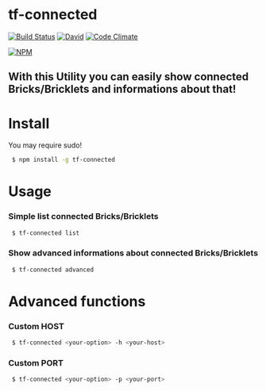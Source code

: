# tf-connected
[![Build Status](https://travis-ci.org/fscherwi/tf-connected.svg)](https://travis-ci.org/fscherwi/tf-connected) [![David](https://david-dm.org/fscherwi/tf-connected.svg)](https://david-dm.org/fscherwi/tf-connected) [![Code Climate](https://codeclimate.com/github/fscherwi/tf-connected/badges/gpa.svg)](https://codeclimate.com/github/fscherwi/tf-connected)

[![NPM](https://nodei.co/npm/tf-connected.svg)](https://npmjs.com/packages/tf-connected/)

## With this Utility you can  easily show connected Bricks/Bricklets and informations about that!
# Install
You may require sudo!

```bash
 $ npm install -g tf-connected
```

# Usage
### Simple list connected Bricks/Bricklets

```bash
 $ tf-connected list
```

### Show advanced informations about connected Bricks/Bricklets

```bash
 $ tf-connected advanced
```

# Advanced functions
### Custom HOST

```bash
 $ tf-connected <your-option> -h <your-host>
```

### Custom PORT

```bash
 $ tf-connected <your-option> -p <your-port>
```
